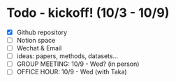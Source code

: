 # Todo - kickoff! (10/3 - 10/9)
- [x] Github repository
- [ ] Notion space
- [ ] Wechat & Email
- [ ] ideas: papers, methods, datasets...
- [ ] GROUP MEETING: 10/9 - Wed? (in person)
- [ ] OFFICE HOUR: 10/9 - Wed (with Taka)

